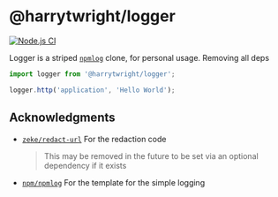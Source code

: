 # @harrytwright/logger

[![Node.js CI](https://github.com/harrytwright/Logger/actions/workflows/node.js.yml/badge.svg)](https://github.com/harrytwright/Logger/actions/workflows/node.js.yml)

Logger is a striped [`npmlog`](https://github.com/npm/npmlog) clone, for personal usage. Removing all deps

```javascript
import logger from '@harrytwright/logger';

logger.http('application', 'Hello World');
```

## Acknowledgments

- [`zeke/redact-url`](https://github.com/zeke/redact-url/blob/master/index.js) For the redaction code
  > This may be removed in the future to be set via an optional dependency if it exists
- [`npm/npmlog`](https://github.com/npm/npmlog) For the template for the simple logging
